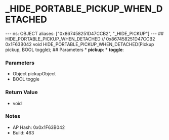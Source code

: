 # _HIDE_PORTABLE_PICKUP_WHEN_DETACHED

--- ns: OBJECT aliases: ["0x867458251D47CCB2", "_HIDE_PICKUP"] --- ## HIDE_PORTABLE_PICKUP_WHEN_DETACHED  // 0x867458251D47CCB2 0x1F63B042 void HIDE_PORTABLE_PICKUP_WHEN_DETACHED(Pickup pickup, BOOL toggle);  ## Parameters * **pickup**: * **toggle**:

### Parameters
* Object pickupObject
* BOOL toggle

### Return Value
* void

### Notes
* AP Hash: 0x0x1F63B042
* Build: 463

